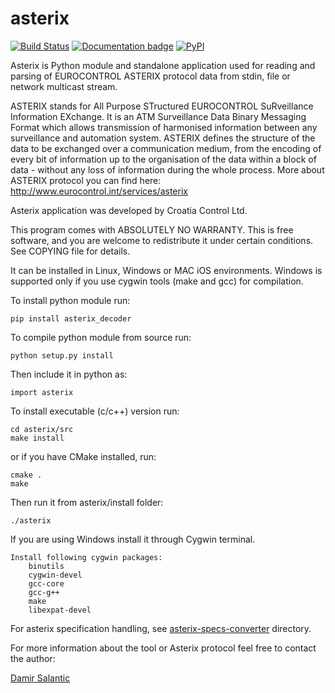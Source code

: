 asterix
=======

[![Build Status](https://travis-ci.org/CroatiaControlLtd/asterix.svg?branch=master)](https://travis-ci.org/CroatiaControlLtd/asterix)
[![Documentation badge](https://readthedocs.org/projects/asterix/badge/?version=latest)](http://asterix.readthedocs.io/en/latest/)
[![PyPI](https://img.shields.io/pypi/v/asterix_decoder.svg)](https://pypi.python.org/pypi/asterix_decoder)

Asterix is Python module and standalone application used for reading and parsing of EUROCONTROL ASTERIX protocol data from stdin, file or network multicast stream.

ASTERIX stands for All Purpose STructured EUROCONTROL SuRveillance Information EXchange.
It is an ATM Surveillance Data Binary Messaging Format which allows transmission of harmonised information between any surveillance and automation system.
ASTERIX defines the structure of the data to be exchanged over a communication medium, from the encoding of every bit of information up to the organisation of the data within a block of data - without any loss of information during the whole process.
More about ASTERIX protocol you can find here: http://www.eurocontrol.int/services/asterix

Asterix application was developed by Croatia Control Ltd.

This program comes with ABSOLUTELY NO WARRANTY. This is free software, and you are welcome to redistribute it under certain conditions. See COPYING file for details.

It can be installed in Linux, Windows or MAC iOS environments. Windows is supported only if you use cygwin tools (make and gcc) for compilation.

To install python module run:
```console
pip install asterix_decoder
```

To compile python module from source run:
```console
python setup.py install
```

Then include it in python as:
```console
import asterix
```

To install executable (c/c++) version run:
```console
cd asterix/src
make install
```

or if you have CMake installed, run:
```console
cmake .
make
```

Then run it from asterix/install folder:
```console
./asterix
```

If you are using Windows install it through Cygwin terminal.
```console
Install following cygwin packages:
	binutils
	cygwin-devel
	gcc-core
	gcc-g++
	make
	libexpat-devel
```

For asterix specification handling, see [asterix-specs-converter](./asterix-specs-converter/README.md#asterix-specifications) directory.

For more information about the tool or Asterix protocol feel free to contact the author:
<html>
<div class="LI-profile-badge"  data-version="v1" data-size="medium" data-locale="en_US" data-type="horizontal" data-theme="light" data-vanity="damirsalantic"><a class="LI-simple-link" href='https://hr.linkedin.com/in/damirsalantic?trk=profile-badge'>Damir Salantic</a></div>
</html>
